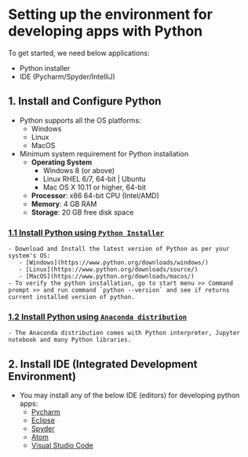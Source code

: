 # Setting up the environment for developing apps with Python

To get started, we need below applications:
  - Python installer
  - IDE (Pycharm/Spyder/IntelliJ)

## 1. Install and Configure Python
   - Python supports all the OS platforms:
     - Windows
     - Linux
     - MacOS
   - Minimum system requirement for Python installation
     - **Operating System**
       - Windows 8 (or above)
       - Linux RHEL 6/7, 64-bit | Ubuntu
       - Mac OS X 10.11 or higher, 64-bit
     - **Processor**: x86 64-bit CPU (Intel/AMD)
     - **Memory**: 4 GB RAM 
     - **Storage**: 20 GB free disk space  
   
### [1.1 Install Python using `Python Installer`](https://www.python.org/)
    - Download and Install the latest version of Python as per your system's OS:
       - [Windows](https://www.python.org/downloads/windows/)
       - [Linux](https://www.python.org/downloads/source/)
       - [MacOS](https://www.python.org/downloads/macos/)
    - To verify the python installation, go to start menu >> Command prompt >> and run command `python --version` and see if returns current installed version of python.

### [1.2 Install Python using `Anaconda distribution`](https://www.anaconda.com/)
    - The Anaconda distribution comes with Python interpreter, Jupyter notebook and many Python libraries.
     
## 2. Install IDE (Integrated Development Environment)
   - You may install any of the below IDE (editors) for developing python apps:
     - [Pycharm](https://www.jetbrains.com/pycharm/)
     - [Eclipse](https://www.eclipse.org/eclipseide/)
     - [Spyder](https://www.spyder-ide.org/)
     - [Atom](https://atom.en.uptodown.com/windows)
     - [Visual Studio Code](https://code.visualstudio.com/)   

